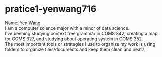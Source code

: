 # pratice1-yenwang716
Name: Yen Wang\
I am a computer science major with a minor of data science. \
I've beening studying context free grammar in COMS 342, creating a map for COMS 327, and studying about operating system in COMS 352.\
The most important tools or strategies I use to organize my work is using folders to organize files/documents and keep them clean and neat.\
